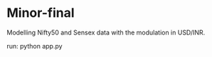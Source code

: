 # Minor-final
Modelling Nifty50 and Sensex data with the modulation in USD/INR.

run: python app.py

